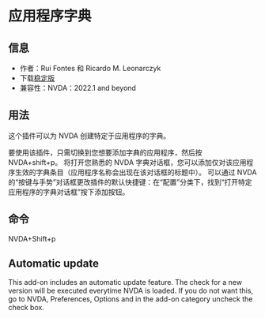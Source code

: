 # 应用程序字典


## 信息
* 作者：Rui Fontes 和 Ricardo M. Leonarczyk
* 下载[稳定版][1]
* 兼容性：NVDA：2022.1 and beyond


## 用法

这个插件可以为 NVDA 创建特定于应用程序的字典。

要使用该插件，只需切换到您想要添加字典的应用程序，然后按 NVDA+shift+p。
将打开您熟悉的 NVDA 字典对话框，您可以添加仅对该应用程序生效的字典条目（应用程序名称会出现在该对话框的标题中）。
可以通过 NVDA 的“按键与手势”对话框更改插件的默认快捷键：在“配置”分类下，找到“打开特定应用程序的字典对话框”按下添加按钮。


## 命令

NVDA+Shift+p


## Automatic update

This add-on includes an automatic update feature.
The check for a new version will be executed everytime NVDA is loaded.
If you do not want this, go to NVDA, Preferences, Options and in the add-on category uncheck the check box.


[1]: https://github.com/ruifontes/applicationDictionary-/releases/download/2022.03/applicationDictionary-2022.03.nvda-addon

